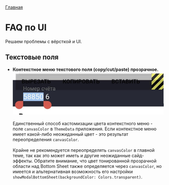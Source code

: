 [Главная](../main.md)

# FAQ по UI

Решаем проблемы с вёрсткой и UI.

## Текстовые поля

- **Контекстное меню текстового поля (copy/cut/paste) прозрачное.**
    ![build_settings](../../img/faq/context_menu_transparent.jpg)
    <br><br>
    Единственный способ кастомизации цвета контекстного меню - поле
    `canvasColor` в `ThemeData` приложения. Если контекстное меню имеет
    какой-либо неожиданный цвет - это результат переопределения `canvasColor`.
    <br><br>
    Крайне не рекомендуется переопределять `canvasColor` в главной теме,
    так как это может иметь и другие неожиданные сайд-эффекты.
    Обратите внимание, что цвет тонированной прозрачной области над
    Bottom Sheet также определяется через `canvasColor`, но имеется и альтернативная
    возможность его настройки `showModalBottomSheet(backgroundColor: Colors.transparent)`.
    <br><br>

